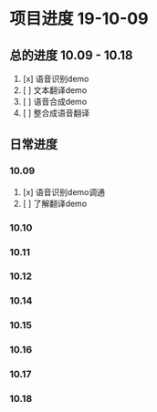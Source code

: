 # 项目进度 19-10-09

## 总的进度 10.09 - 10.18
1. [x] 语音识别demo
2. [ ] 文本翻译demo
3. [ ] 语音合成demo
4. [ ] 整合成语音翻译
## 日常进度

### 10.09
1. [x] 语音识别demo调通
2. [ ] 了解翻译demo

### 10.10
### 10.11
### 10.12
### 10.14
### 10.15
### 10.16
### 10.17
### 10.18
